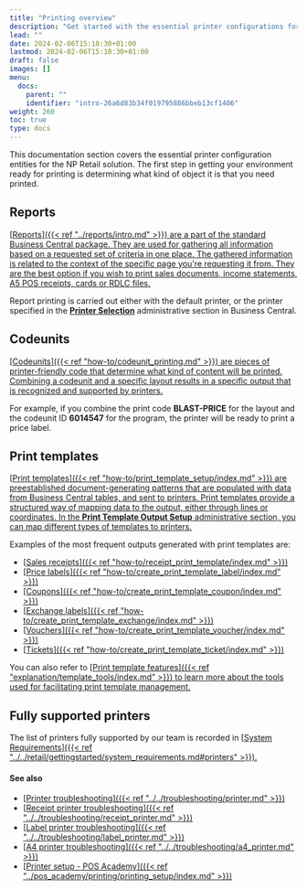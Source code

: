 ```yaml
---
title: "Printing overview"
description: "Get started with the essential printer configurations for the NP Retail solution."
lead: ""
date: 2024-02-06T15:10:30+01:00
lastmod: 2024-02-06T15:10:30+01:00
draft: false
images: []
menu:
  docs:
    parent: ""
    identifier: "intro-26a6d83b34f019795886bbeb13cf1406"
weight: 260
toc: true
type: docs
---
```


This documentation section covers the essential printer configuration entities for the NP Retail solution. The first step in getting your environment ready for printing is determining what kind of object it is that you need printed.

## Reports

[<ins>Reports<ins>]({{< ref "../reports/intro.md" >}}) are a part of the standard Business Central package. They are used for gathering all information based on a requested set of criteria in one place. The gathered information is related to the context of the specific page you're requesting it from. 
They are the best option if you wish to print sales documents, income statements, A5 POS receipts, cards or [<ins>RDLC files<ins>](https://learn.microsoft.com/en-us/dynamics365/business-central/ui-rdlc-report-layouts).

Report printing is carried out either with the default printer, or the printer specified in the [<ins>**Printer Selection**<ins>](https://learn.microsoft.com/en-us/dynamics365/business-central/ui-specify-printer-selection-reports) administrative section in Business Central.

## Codeunits

[<ins>Codeunits<ins>]({{< ref "how-to/codeunit_printing.md" >}}) are pieces of printer-friendly code that determine what kind of content will be printed. Combining a codeunit and a specific layout results in a specific output that is recognized and supported by printers. 

For example, if you combine the print code **BLAST-PRICE** for the layout and the codeunit ID **6014547** for the program, the printer will be ready to print a price label.

## Print templates

[<ins>Print templates<ins>]({{< ref "how-to/print_template_setup/index.md" >}}) are preestablished document-generating patterns that are populated with data from Business Central tables, and sent to printers. Print templates provide a structured way of mapping data to the output, either through lines or coordinates. In the **Print Template Output Setup** administrative section, you can map different types of templates to printers.

Examples of the most frequent outputs generated with print templates are:

- [<ins>Sales receipts<ins>]({{< ref "how-to/receipt_print_template/index.md" >}})
- [<ins>Price labels<ins>]({{< ref "how-to/create_print_template_label/index.md" >}})
- [<ins>Coupons<ins>]({{< ref "how-to/create_print_template_coupon/index.md" >}})
- [<ins>Exchange labels<ins>]({{< ref "how-to/create_print_template_exchange/index.md" >}})
- [<ins>Vouchers<ins>]({{< ref "how-to/create_print_template_voucher/index.md" >}})
- [<ins>Tickets<ins>]({{< ref "how-to/create_print_template_ticket/index.md" >}})

You can also refer to [<ins>Print template features<ins>]({{< ref "explanation/template_tools/index.md" >}}) to learn more about the tools used for facilitating print template management.

## Fully supported printers

The list of printers fully supported by our team is recorded in [<ins>System Requirements<ins>]({{< ref "../../retail/gettingstarted/system_requirements.md#printers" >}}).

#### See also

- [<ins>Printer troubleshooting<ins>]({{< ref "../../troubleshooting/printer.md" >}})
- [<ins>Receipt printer troubleshooting<ins>]({{< ref "../../troubleshooting/receipt_printer.md" >}})
- [<ins>Label printer troubleshooting<ins>]({{< ref "../../troubleshooting/label_printer.md" >}})
- [<ins>A4 printer troubleshooting<ins>]({{< ref "../../troubleshooting/a4_printer.md" >}})
- [<ins>Printer setup - POS Academy<ins>]({{< ref "../pos_academy/printing/printing_setup/index.md" >}})